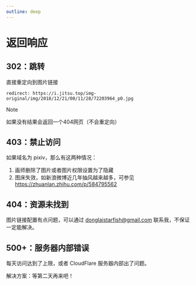 ```yaml
---
outline: deep
---
```

# 返回响应

## 302：跳转

直接重定向到图片链接

```http
redirect: https://i.jitsu.top/img-original/img/2018/12/21/00/11/28/72203964_p0.jpg
```

> [!Note]
> 如果没有结果会返回一个404网页（不会重定向）

## 403：禁止访问

如果域名为 pixiv，那么有这两种情况：

1. 画师删除了图片或者图片权限设置为了隐藏
2. 图床失效，如新浪微博近几年抽风越来越多，可参见 <https://zhuanlan.zhihu.com/p/584795562>

## 404：资源未找到

图片链接配置有点问题，可以通过 <donglaistarfish@gmail.com> 联系我，不保证一定能解决。

## 500+：服务器内部错误

每天访问达到了上限，或者 CloudFlare 服务器内部出了问题。

解决方案：等第二天再来吧！
